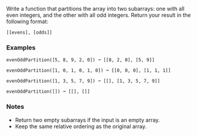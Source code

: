 Write a function that partitions the array into two subarrays: one with all even integers, and the other with all odd integers. Return your result in the following format:

    [[evens], [odds]]


### Examples ###
    evenOddPartition([5, 8, 9, 2, 0]) ➞ [[8, 2, 0], [5, 9]]

    evenOddPartition([1, 0, 1, 0, 1, 0]) ➞ [[0, 0, 0], [1, 1, 1]]

    evenOddPartition([1, 3, 5, 7, 9]) ➞ [[], [1, 3, 5, 7, 9]]

    evenOddPartition([]) ➞ [[], []]


### Notes ###
*   Return two empty subarrays if the input is an empty array.
*   Keep the same relative ordering as the original array.